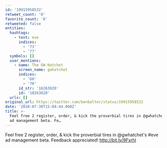```yaml
---
id: '19915958532'
retweet_count: '0'
favorite_count: '0'
retweeted: false
entities:
  hashtags:
    - text: eve
      indices:
        - '73'
        - '77'
  symbols: []
  user_mentions:
    - name: The GW Hatchet
      screen_name: gwhatchet
      indices:
        - '60'
        - '70'
      id_str: '18263820'
      id: '18263820'
  urls: []
original_url: https://twitter.com/benbalter/status/19915958532
date: '2010-07-30T15:04:44.000Z'
title: >-
  Feel free 2 register, order, & kick the proverbial tires in @gwhatchet's #eve
  ad management beta. Fe…
---
```


Feel free 2 register, order, & kick the proverbial tires in @gwhatchet's #eve ad management beta. Feedback appreciated! http://bit.ly/9Fxrhl